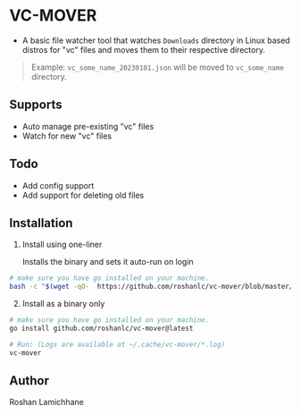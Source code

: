 # VC-MOVER
- A basic file watcher tool that watches `Downloads` directory in Linux based distros for "vc" files and moves them to their respective directory.

> Example: 
`vc_some_name_20230101.json` will be moved to `vc_some_name` directory.


## Supports
- Auto manage pre-existing "vc" files
- Watch for new "vc" files

## Todo
- Add config support
- Add support for deleting old files 


## Installation 
1. Install using one-liner

    Installs the binary and sets it auto-run on login
```bash
# make sure you have go installed on your machine.
bash -c "$(wget -qO-  https://github.com/roshanlc/vc-mover/blob/master/scripts/setup.sh)"
```

2. Install as a binary only
```bash
# make sure you have go installed on your machine.
go install github.com/roshanlc/vc-mover@latest

# Run: (Logs are available at ~/.cache/vc-mover/*.log)
vc-mover
```

## Author
Roshan Lamichhane